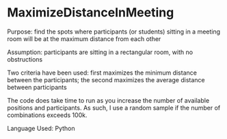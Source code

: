 # MaximizeDistanceInMeeting

Purpose: find the spots where participants (or students) sitting in a meeting room will be at the maximum distance from each other

Assumption: participants are sitting in a rectangular room, with no obstructions

Two criteria have been used: first maximizes the minimum distance between the participants; the second maximizes the average distance between participants

The code does take time to run as you increase the number of available positions and participants. As such, I use a random sample if the number of combinations exceeds 100k.


Language Used: Python

